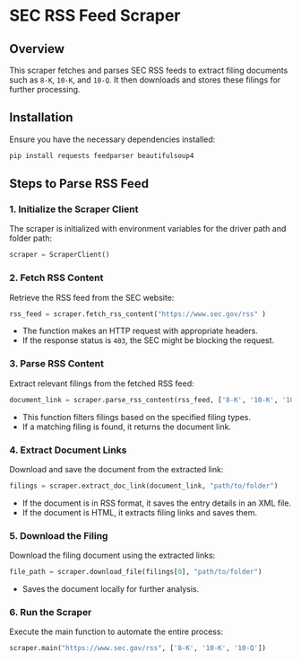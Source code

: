 # SEC RSS Feed Scraper

## Overview
This scraper fetches and parses SEC RSS feeds to extract filing documents such as `8-K`, `10-K`, and `10-Q`. It then downloads and stores these filings for further processing.

## Installation
Ensure you have the necessary dependencies installed:
```sh
pip install requests feedparser beautifulsoup4
```

## Steps to Parse RSS Feed
### 1. Initialize the Scraper Client
The scraper is initialized with environment variables for the driver path and folder path:
```python
scraper = ScraperClient()
```

### 2. Fetch RSS Content
Retrieve the RSS feed from the SEC website:
```python
rss_feed = scraper.fetch_rss_content("https://www.sec.gov/rss" )
```
- The function makes an HTTP request with appropriate headers.
- If the response status is `403`, the SEC might be blocking the request.

### 3. Parse RSS Content
Extract relevant filings from the fetched RSS feed:
```python
document_link = scraper.parse_rss_content(rss_feed, ['8-K', '10-K', '10-Q'])
```
- This function filters filings based on the specified filing types.
- If a matching filing is found, it returns the document link.

### 4. Extract Document Links
Download and save the document from the extracted link:
```python
filings = scraper.extract_doc_link(document_link, "path/to/folder")
```
- If the document is in RSS format, it saves the entry details in an XML file.
- If the document is HTML, it extracts filing links and saves them.

### 5. Download the Filing
Download the filing document using the extracted links:
```python
file_path = scraper.download_file(filings[0], "path/to/folder")
```
- Saves the document locally for further analysis.

### 6. Run the Scraper
Execute the main function to automate the entire process:
```python
scraper.main("https://www.sec.gov/rss", ['8-K', '10-K', '10-Q'])
```